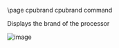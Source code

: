 \page cpubrand cpubrand command

Displays the brand of the processor

![image](https://github.com/brainboxdotcc/retro-rocket/assets/1556794/300008e3-3500-4409-a1b5-030097a7a909)
